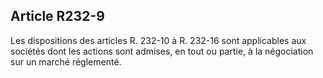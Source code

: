 Article R232-9
----
Les dispositions des articles R. 232-10 à R. 232-16 sont applicables aux
sociétés dont les actions sont admises, en tout ou partie, à la négociation sur
un marché réglementé.
